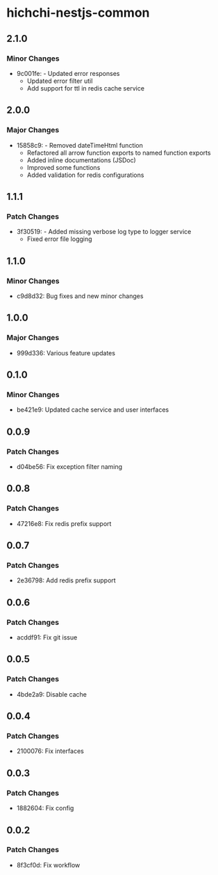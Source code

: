 # hichchi-nestjs-common

## 2.1.0

### Minor Changes

- 9c001fe: - Updated error responses
  - Updated error filter util
  - Add support for ttl in redis cache service

## 2.0.0

### Major Changes

- 15858c9: - Removed dateTimeHtml function
  - Refactored all arrow function exports to named function exports
  - Added inline documentations (JSDoc)
  - Improved some functions
  - Added validation for redis configurations

## 1.1.1

### Patch Changes

- 3f30519: - Added missing verbose log type to logger service
  - Fixed error file logging

## 1.1.0

### Minor Changes

- c9d8d32: Bug fixes and new minor changes

## 1.0.0

### Major Changes

- 999d336: Various feature updates

## 0.1.0

### Minor Changes

- be421e9: Updated cache service and user interfaces

## 0.0.9

### Patch Changes

- d04be56: Fix exception filter naming

## 0.0.8

### Patch Changes

- 47216e8: Fix redis prefix support

## 0.0.7

### Patch Changes

- 2e36798: Add redis prefix support

## 0.0.6

### Patch Changes

- acddf91: Fix git issue

## 0.0.5

### Patch Changes

- 4bde2a9: Disable cache

## 0.0.4

### Patch Changes

- 2100076: Fix interfaces

## 0.0.3

### Patch Changes

- 1882604: Fix config

## 0.0.2

### Patch Changes

- 8f3cf0d: Fix workflow

